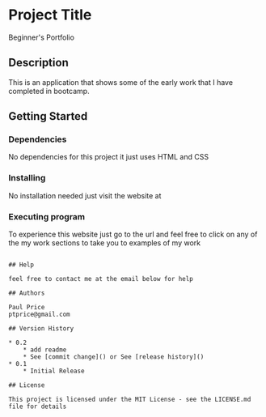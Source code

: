 # Project Title

Beginner's Portfolio

## Description

This is an application that shows some of the early work that I have completed in bootcamp. 

## Getting Started

### Dependencies
No dependencies for this project it just uses HTML and CSS

### Installing

No installation needed just visit the website at 

### Executing program

To experience this website just go to the url and feel free to click on any of the my work sections to take you to
examples of my work
```

## Help

feel free to contact me at the email below for help

## Authors

Paul Price
ptprice@gmail.com

## Version History

* 0.2
    * add readme 
    * See [commit change]() or See [release history]()
* 0.1
    * Initial Release

## License

This project is licensed under the MIT License - see the LICENSE.md file for details
